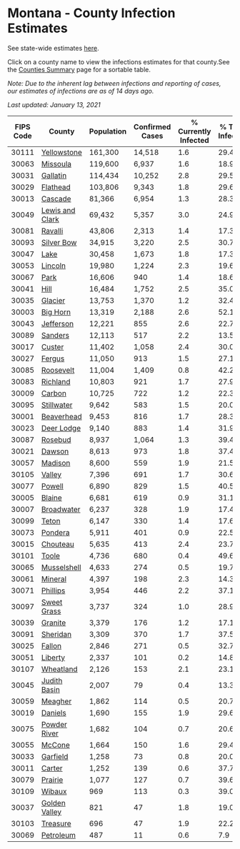 # Montana - County Infection Estimates

See state-wide estimates [here](/infections/us-mt).

Click on a county name to view the infections estimates for that county.See the [Counties Summary](/infections/summary-counties) page for a sortable table.

*Note: Due to the inherent lag between infections and reporting of cases, our estimates of infections are as of 14 days ago.*

*Last updated: January 13, 2021*

|   FIPS Code |                             County |   Population |   Confirmed Cases |   % Currently Infected |   % Total Infected |
|-------------|------------------------------------|--------------|-------------------|------------------------|--------------------|
|       30111 |         [Yellowstone](yellowstone) |      161,300 |            14,518 |                    1.6 |               29.4 |
|       30063 |               [Missoula](missoula) |      119,600 |             6,937 |                    1.6 |               18.9 |
|       30031 |               [Gallatin](gallatin) |      114,434 |            10,252 |                    2.8 |               29.5 |
|       30029 |               [Flathead](flathead) |      103,806 |             9,343 |                    1.8 |               29.6 |
|       30013 |                 [Cascade](cascade) |       81,366 |             6,954 |                    1.3 |               28.3 |
|       30049 | [Lewis and Clark](lewis-and-clark) |       69,432 |             5,357 |                    3.0 |               24.9 |
|       30081 |                 [Ravalli](ravalli) |       43,806 |             2,313 |                    1.4 |               17.3 |
|       30093 |           [Silver Bow](silver-bow) |       34,915 |             3,220 |                    2.5 |               30.7 |
|       30047 |                       [Lake](lake) |       30,458 |             1,673 |                    1.8 |               17.3 |
|       30053 |                 [Lincoln](lincoln) |       19,980 |             1,224 |                    2.3 |               19.6 |
|       30067 |                       [Park](park) |       16,606 |               940 |                    1.4 |               18.6 |
|       30041 |                       [Hill](hill) |       16,484 |             1,752 |                    2.5 |               35.0 |
|       30035 |                 [Glacier](glacier) |       13,753 |             1,370 |                    1.2 |               32.4 |
|       30003 |               [Big Horn](big-horn) |       13,319 |             2,188 |                    2.6 |               52.1 |
|       30043 |             [Jefferson](jefferson) |       12,221 |               855 |                    2.6 |               22.7 |
|       30089 |                 [Sanders](sanders) |       12,113 |               517 |                    2.2 |               13.5 |
|       30017 |                   [Custer](custer) |       11,402 |             1,058 |                    2.4 |               30.0 |
|       30027 |                   [Fergus](fergus) |       11,050 |               913 |                    1.5 |               27.1 |
|       30085 |             [Roosevelt](roosevelt) |       11,004 |             1,409 |                    0.8 |               42.2 |
|       30083 |               [Richland](richland) |       10,803 |               921 |                    1.7 |               27.9 |
|       30009 |                   [Carbon](carbon) |       10,725 |               722 |                    1.2 |               22.3 |
|       30095 |           [Stillwater](stillwater) |        9,642 |               583 |                    1.5 |               20.0 |
|       30001 |           [Beaverhead](beaverhead) |        9,453 |               816 |                    1.7 |               28.3 |
|       30023 |           [Deer Lodge](deer-lodge) |        9,140 |               883 |                    1.4 |               31.9 |
|       30087 |                 [Rosebud](rosebud) |        8,937 |             1,064 |                    1.3 |               39.4 |
|       30021 |                   [Dawson](dawson) |        8,613 |               973 |                    1.8 |               37.4 |
|       30057 |                 [Madison](madison) |        8,600 |               559 |                    1.9 |               21.5 |
|       30105 |                   [Valley](valley) |        7,396 |               691 |                    1.7 |               30.6 |
|       30077 |                   [Powell](powell) |        6,890 |               829 |                    1.5 |               40.5 |
|       30005 |                   [Blaine](blaine) |        6,681 |               619 |                    0.9 |               31.1 |
|       30007 |           [Broadwater](broadwater) |        6,237 |               328 |                    1.9 |               17.4 |
|       30099 |                     [Teton](teton) |        6,147 |               330 |                    1.4 |               17.6 |
|       30073 |                 [Pondera](pondera) |        5,911 |               401 |                    0.9 |               22.5 |
|       30015 |               [Chouteau](chouteau) |        5,635 |               413 |                    2.4 |               23.7 |
|       30101 |                     [Toole](toole) |        4,736 |               680 |                    0.4 |               49.6 |
|       30065 |         [Musselshell](musselshell) |        4,633 |               274 |                    0.5 |               19.7 |
|       30061 |                 [Mineral](mineral) |        4,397 |               198 |                    2.3 |               14.3 |
|       30071 |               [Phillips](phillips) |        3,954 |               446 |                    2.2 |               37.1 |
|       30097 |         [Sweet Grass](sweet-grass) |        3,737 |               324 |                    1.0 |               28.9 |
|       30039 |                 [Granite](granite) |        3,379 |               176 |                    1.2 |               17.1 |
|       30091 |               [Sheridan](sheridan) |        3,309 |               370 |                    1.7 |               37.5 |
|       30025 |                   [Fallon](fallon) |        2,846 |               271 |                    0.5 |               32.7 |
|       30051 |                 [Liberty](liberty) |        2,337 |               101 |                    0.2 |               14.8 |
|       30107 |             [Wheatland](wheatland) |        2,126 |               153 |                    2.1 |               23.1 |
|       30045 |       [Judith Basin](judith-basin) |        2,007 |                79 |                    0.4 |               13.3 |
|       30059 |                 [Meagher](meagher) |        1,862 |               114 |                    0.5 |               20.7 |
|       30019 |                 [Daniels](daniels) |        1,690 |               155 |                    1.9 |               29.6 |
|       30075 |       [Powder River](powder-river) |        1,682 |               104 |                    0.7 |               20.6 |
|       30055 |                   [McCone](mccone) |        1,664 |               150 |                    1.6 |               29.4 |
|       30033 |               [Garfield](garfield) |        1,258 |                73 |                    0.8 |               20.0 |
|       30011 |                   [Carter](carter) |        1,252 |               139 |                    0.6 |               37.7 |
|       30079 |                 [Prairie](prairie) |        1,077 |               127 |                    0.7 |               39.6 |
|       30109 |                   [Wibaux](wibaux) |          969 |               113 |                    0.3 |               39.0 |
|       30037 |     [Golden Valley](golden-valley) |          821 |                47 |                    1.8 |               19.0 |
|       30103 |               [Treasure](treasure) |          696 |                47 |                    1.9 |               22.2 |
|       30069 |             [Petroleum](petroleum) |          487 |                11 |                    0.6 |                7.9 |